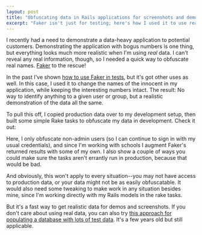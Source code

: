 ```yaml
---
layout: post
title: "Obfuscating data in Rails applications for screenshots and demonstrations"
excerpt: "Faker isn't just for testing; here's how I used it to use real data in demonstrations (without revealing anything sensitive)."
---
```


I recently had a need to demonstrate a data-heavy application to potential customers. Demonstrating the application with bogus numbers is one thing, but everything looks much more realistic when I'm using *real* data. I can't reveal any real information, though, so I needed a quick way to obfuscate real names. [Faker](http://rubygems.org/gems/faker) to the rescue!

In the past I've shown [how to use Faker in tests](http://everydayrails.com/2012/03/19/testing-series-rspec-models-factory-girl.html), but it's got other uses as well. In this case, I used it to change the names of the innocent in my application, while keeping the interesting numbers intact. The result: No way to identify anything to a given user or group, but a realistic demonstration of the data all the same.

To pull this off, I copied production data over to my development setup, then built some simple Rake tasks to obfuscate my data in development. Check it out:

<script src="https://gist.github.com/ruralocity/5615322.js">//</script>

Here, I only obfuscate non-admin users (so I can continue to sign in with my usual credentials), and since I'm working with schools I augment Faker's returned results with some of my own. I also show a couple of ways you could make sure the tasks aren't errantly run in production, because that would be bad.

And obviously, this won't apply to every situation--you may not have access to production data, or your data might not be as easily obfuscatable. It would also need some tweaking to make work in any situation besides mine, since I'm working directly with my Rails models in the rake tasks.

But it's a fast way to get realistic data for demos and screenshots. If you don't care about using real data, you can also try [this approach for populating a database with lots of test data](http://railscasts.com/episodes/126-populating-a-database). It's a few years old but still applicable.
